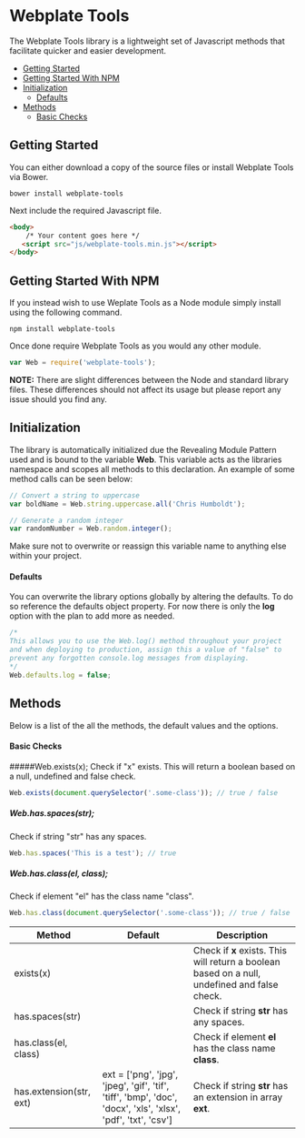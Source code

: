 # Webplate Tools
The Webplate Tools library is a lightweight set of Javascript methods that facilitate quicker and easier development.

* [Getting Started](#getting-started)
* [Getting Started With NPM](#getting-started-with-npm)
* [Initialization](#initialization)
	* [Defaults](#defaults)
* [Methods](#methods)
	* [Basic Checks](#basic-checks)

## Getting Started
You can either download a copy of the source files or install Webplate Tools via Bower.

```
bower install webplate-tools
```

Next include the required Javascript file.

```html
<body>
	/* Your content goes here */
   <script src="js/webplate-tools.min.js"></script>
</body>
```

## Getting Started With NPM
If you instead wish to use Weplate Tools as a Node module simply install using the following command.

```
npm install webplate-tools
```

Once done require Webplate Tools as you would any other module.

```javascript
var Web = require('webplate-tools');
```

**NOTE:** There are slight differences between the Node and standard library files. These differences should not affect its usage but please report any issue should you find any.

## Initialization
The library is automatically initialized due the Revealing Module Pattern used and is bound to the variable **Web**. This variable acts as the libraries namespace and scopes all methods to this declaration. An example of some method calls can be seen below:

```javascript
// Convert a string to uppercase
var boldName = Web.string.uppercase.all('Chris Humboldt');

// Generate a random integer
var randomNumber = Web.random.integer();
```

Make sure not to overwrite or reassign this variable name to anything else within your project.

#### Defaults
You can overwrite the library options globally by altering the defaults. To do so reference the defaults object property. For now there is only the **log** option with the plan to add more as needed.

```javascript
/*
This allows you to use the Web.log() method throughout your project
and when deploying to production, assign this a value of "false" to
prevent any forgotten console.log messages from displaying.
*/
Web.defaults.log = false;
```

## Methods
Below is a list of the all the methods, the default values and the options.

#### Basic Checks
#####Web.exists(x);
Check if "x" exists. This will return a boolean based on a null, undefined and false check.
```javascript
Web.exists(document.querySelector('.some-class')); // true / false
```
##### Web.has.spaces(str);
Check if string "str" has any spaces.
```javascript
Web.has.spaces('This is a test'); // true
```
##### Web.has.class(el, class);
Check if element "el" has the class name "class".
```javascript
Web.has.class(document.querySelector('.some-class')); // true / false
```

| Method | Default | Description |
| ---- | ---- | ---- |
| exists(x) | | Check if **x** exists. This will return a boolean based on a null, undefined and false check. |
| has.spaces(str) | | Check if string **str** has any spaces. |
| has.class(el, class) | | Check if element **el** has the class name **class**. |
| has.extension(str, ext) | ext = ['png', 'jpg', 'jpeg', 'gif', 'tif', 'tiff', 'bmp', 'doc', 'docx', 'xls', 'xlsx', 'pdf', 'txt', 'csv'] | Check if string **str** has an extension in array **ext**. |
